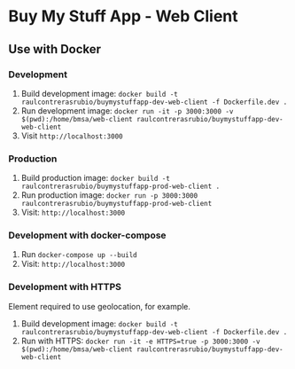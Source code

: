# Buy My Stuff App - Web Client

## Use with Docker
### Development
1. Build development image: `docker build -t raulcontrerasrubio/buymystuffapp-dev-web-client -f Dockerfile.dev .`
2. Run development image: `docker run -it -p 3000:3000 -v $(pwd):/home/bmsa/web-client raulcontrerasrubio/buymystuffapp-dev-web-client`
3. Visit `http://localhost:3000`

### Production
1. Build production image: `docker build -t raulcontrerasrubio/buymystuffapp-prod-web-client .`
2. Run production image: `docker run -p 3000:3000 raulcontrerasrubio/buymystuffapp-prod-web-client`
3. Visit: `http://localhost:3000`

### Development with docker-compose
1. Run `docker-compose up --build`
2. Visit: `http://localhost:3000`

### Development with HTTPS
Element required to use geolocation, for example.
1. Build development image: `docker build -t raulcontrerasrubio/buymystuffapp-dev-web-client -f Dockerfile.dev .`
2. Run with HTTPS: `docker run -it -e HTTPS=true -p 3000:3000 -v $(pwd):/home/bmsa/web-client raulcontrerasrubio/buymystuffapp-dev-web-client`